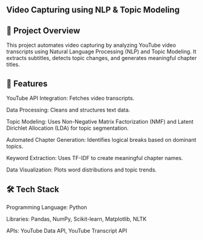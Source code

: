 ## Video Capturing using NLP & Topic Modeling

## 📌 Project Overview

This project automates video capturing by analyzing YouTube video transcripts using Natural Language Processing (NLP) and Topic Modeling. It extracts subtitles, detects topic changes, and generates meaningful chapter titles.

## 🚀 Features

YouTube API Integration: Fetches video transcripts.

Data Processing: Cleans and structures text data.

Topic Modeling: Uses Non-Negative Matrix Factorization (NMF) and Latent Dirichlet Allocation (LDA) for topic segmentation.

Automated Chapter Generation: Identifies logical breaks based on dominant topics.

Keyword Extraction: Uses TF-IDF to create meaningful chapter names.

Data Visualization: Plots word distributions and topic trends.

## 🛠 Tech Stack

Programming Language: Python

Libraries: Pandas, NumPy, Scikit-learn, Matplotlib, NLTK

APIs: YouTube Data API, YouTube Transcript API
